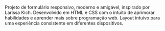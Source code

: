 Projeto de formulário responsivo, moderno e amigável, inspirado por Larissa Kich. Desenvolvido em HTML e CSS com o intuito de aprimorar habilidades e aprender mais sobre programação web. Layout intuivo para uma experiência consistente em diferentes dispositivos.
